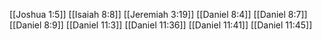 [[Joshua 1:5]]
[[Isaiah 8:8]]
[[Jeremiah 3:19]]
[[Daniel 8:4]]
[[Daniel 8:7]]
[[Daniel 8:9]]
[[Daniel 11:3]]
[[Daniel 11:36]]
[[Daniel 11:41]]
[[Daniel 11:45]]
